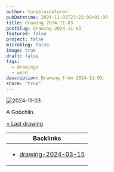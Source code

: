```yaml
---
author: turpelurpeluren
pubDatetime: 2024-11-03T23:23:00+01:00
title: drawing 2024-11-03
postSlug: drawing-2024-11-03
featured: false
project: false
microblog: false
image: true
draft: false
tags:
  - drawings
  - weed
description: Drawing from 2024-11-03.
share: "true"
---
```


![2024-11-03](@assets/images/gobchlin.jpg)

A Gobchlin.

[< Last drawing](/posts/drawing-2024-03-15)

| Backlinks                                                                                                               |
| ----------------------------------------------------------------------------------------------------------------------- |
| <ul><li>[drawing-2024-03-15](/posts/drawing-2024-03-15)</li></ul> |
